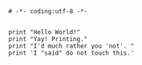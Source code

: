     # -*- coding:utf-8 -*-
    
    
    print "Hello World!"
    print "Yay! Printing."
    print "I'd much rather you 'not'. "
    print 'I "said" do not touch this.'